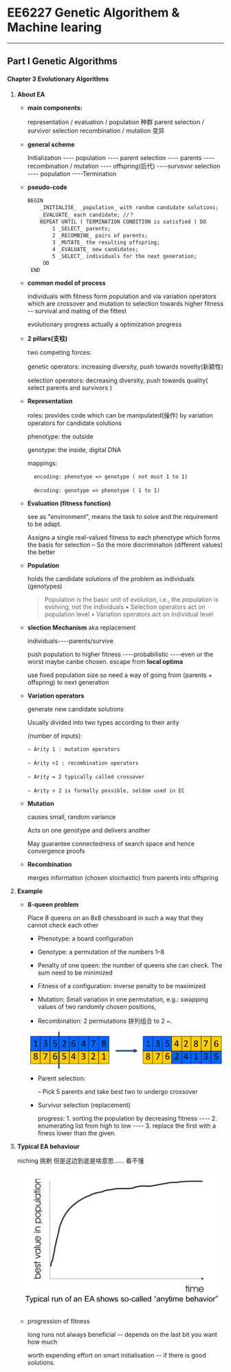# EE6227 Genetic Algorithem & Machine learing
____
## Part I Genetic Algorithms

#### Chapter 3 Evolutionary Algorithms

1. __About EA__
    * __main components:__
    
        representation / evaluation / population 种群
        parent selection / survivor selection
        recombination / mutation 变异
    
    * __general scheme__
    
        Initialization ---- population ---- parent selection ---- parents ---- recombination / mutation ---- offspring(后代) ----survovor selection ---- population ----Termination 
     
    * __pseudo-code__
    

        ```
        BEGIN 
            _INITIALISE_ _population_ with random candidate solutions;
            _EVALUATE_ each candidate; //？
            REPEAT UNTIL ( TERMINATION CONDITION is satisfied ) DO
                1 _SELECT_ parents;
                2 _RECOMBINE_ pairs of parents;
                3 _MUTATE_ the resulting offspring;
                4 _EVALUATE_ new candidates;
                5 _SELECT_ individuals for the next generation;
             OD
         END
         ```
     
     * __common model of process__
         
         individuals with fitness form population and via variation operators which are crossover and mutation to selection towards higher fitness -- survival and mating of the fittest
         
         evolutionary progress actually a optimization progress
         
      * __2 pillars(支柱)__
      
          two competing forces: 
          
          genetic operators: increasing diversity, push towards novelty(新颖性)
          
          selection operators: decreasing diversity, push towards quality( select parents and survivors )
      
      * __Representation__
      
          roles: provides code which can be manipulated(操作) by variation operators for candidate solutions
          
          phenotype: the outside
          
          genotype: the inside, digital DNA
          
          mappings: 
              
              encoding: phenotyoe => genotype ( not must 1 to 1)
              
              decoding: genotype => phenotype ( 1 to 1)
          
          
          
      * __Evaluation (fitness function)__
          
          see as "environment", means the task to solve and the requirement to be adapt.
          
          Assigns a single real-valued fitness to each phenotype which forms the basis for selection – So the more discrimination (different values) the better
          
      * __Population__
      
          holds the candidate solutions of the problem as individuals (genotypes)
           >Population is the basic unit of evolution, i.e., the population is evolving, not the individuals • Selection operators act on population level • Variation operators act on individual level
       
      * __slection Mechanism__  aka replacement 
                                  
          individuals----parents/survive
          
          push population to higher fitness ----probabilistic ----even ur the worst maybe canbe chosen. escape from __local optima__
          
          use fixed population size so need a way of going from (parents + offspring) to next generation
          
      * __Variation operators__
      
          generate new candidate solutions
          
          Usually divided into two types according to their arity
          
          (number of inputs):
          
            – Arity 1 : mutation operators
            
            – Arity >1 : recombination operators
            
            – Arity = 2 typically called crossover
            
            – Arity > 2 is formally possible, seldom used in EC
          
          
      * __Mutation__
      
          causes small, random variance
          
          Acts on one genotype and delivers another
          
          May guarantee connectedness of search space and hence convergence proofs
          
      * __Recombination__
      
          merges information (chosen stochastic) from parents into offspring
          
2. __Example__

    * __8-queen problem__
    
        Place 8 queens on an 8x8 chessboard in such a way that they cannot check each other
        * Phenotype: a board configuration
        
        * Genotype: a permutation of the numbers 1–8
        
        * Penalty of one queen: the number of queens she can check. The sum need to be minimized
        
        * Fitness of a configuration: inverse penalty to be maximized
        
        * Mutation: Small variation in one permutation, e.g.: swapping values of two randomly chosen positions, 
        
        * Recombination: 2 permutations 排列组合 to 2 ~. 
        
        <img src= 42538.jpg align=center />
        
        * Parent selection:

             – Pick 5 parents and take best two to undergo crossover
             
        * Survivor selection (replacement)
            
            progress: 1. sorting the population by decreasing fitness ---- 2. enumerating list from high to low ---- 3. replace the first with a finess lower than the given.
            
            
            
3. __Typical EA behaviour__


    niching 挑剔
    但是这边到底是啥意思…… 看不懂
    
    
    <img src= 144934.png align=center />
    
    * progression of fitness
    
      long runs not always beneficial -- depends on the last bit you want how much
    
      worth expending effort on smart initialisation -- if there is good solutions.
    
    